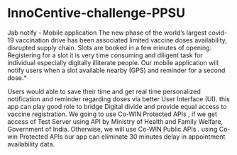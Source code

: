 # InnoCentive-challenge-PPSU
Jab notify  - Mobile application
The new phase of the world’s largest covid-19 vaccination drive has been associated limited vaccine doses availability, disrupted supply chain. Slots are booked in a few minutes of opening. Registering for a slot it is very time consuming and diligent task for individual especially digitally illiterate people. Our mobile application will notify users when a slot available nearby (GPS) and reminder for a second dose.*

Users would able to save their time and get real time personalized notification and reminder regarding doses via better User Interface (UI). this app can play good role to bridge Digital divide and provide equal access to vaccine registration.
We going to use Co-WIN Protected APIs , if we get access of Test Server using API by Ministry of Health and Family Welfare, Government of India. Otherwise, we will use Co-WIN Public APIs . using
Co-win Protected APIs our app can eliminate 30 minutes delay in appointment availability data.



